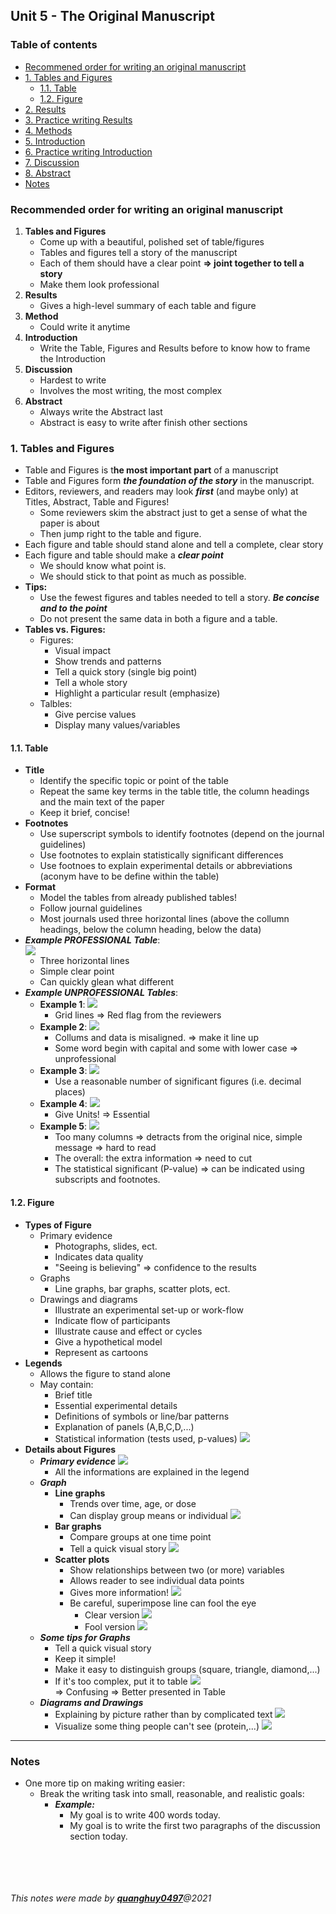 ## Unit 5 - The Original Manuscript

### Table of contents
* [Recommened order for writing an original manuscript](#Recommended-order-for-writing-an-original-manuscript)
* [1. Tables and Figures](#1-Tables-and-Figures) 
	* [1.1. Table](#11-Table)
	* [1.2. Figure](#12-Figure)
* [2. Results](#2-Results)
* [3. Practice writing Results](#3-Practice-writing-Results)
* [4. Methods](#4-Methods)
* [5. Introduction](#5-Introduction)
* [6. Practice writing Introduction](#6-Practice-writing-Introduction)
* [7. Discussion](#7-Discussion)
* [8. Abstract](#8-Abstract)
* [Notes](#8-Notes)

### Recommended order for writing an original manuscript
1. **Tables and Figures**
	+ Come up with a beautiful, polished set of table/figures
	+ Tables and figures tell a story of the manuscript
	+ Each of them should have a clear point **=> joint together to tell a story**
	+ Make them look professional
2. **Results**
	+ Gives a high-level summary of each table and figure
3. **Method**
	+ Could write it anytime
4. **Introduction**
	+ Write the Table, Figures and Results before to know how to frame the Introduction
5. **Discussion**
	+ Hardest to write
	+ Involves the most writing, the most complex 
6. **Abstract**
	+ Always write the Abstract last 
	+ Abstract is easy to write after finish other sections

### 1. Tables and Figures
+ Table and Figures is t**he most important part** of a manuscript
+ Table and Figures form **_the foundation of the story_** in the manuscript.
+ Editors, reviewers, and readers may look  **_first_** (and maybe only) at Titles, Abstract, Table and Figures!
	+ Some reviewers skim the abstract just to get a sense of what the paper is about
	+ Then jump right to the table and figure.
+ Each figure and table should stand alone and tell a complete, clear story
+ Each figure and table should make a **_clear point_**
	+ We should know what point is.
	+ We should stick to that point as much as possible.
+ **Tips:**
	+ Use the fewest figures and tables needed to tell a story. **_Be concise and to the point_**
	+ Do not present the same data in both a figure and a table.
+ **Tables vs. Figures:**
	+ Figures:
		+ Visual impact
		+ Show trends and patterns
		+ Tell a quick story (single big point)
		+ Tell a whole story 
		+ Highlight a particular result (emphasize)
	+ Talbles:
		+ Give percise values
		+ Display many values/variables

#### 1.1. Table
+ **Title**
	+ Identify the specific topic or point of the table
	+ Repeat the same key terms in the table title, the column headings and the main text of the paper
	+ Keep it brief, concise!
+ **Footnotes**
	+ Use superscript symbols to identify footnotes (depend on the journal guidelines)
	+ Use footnotes to explain statistically significant differences
	+ Use footnoes to explain experimental details or abbreviations (aconym have to be define within the table)
+ **Format**
	+ Model the tables from already published tables!
	+ Follow journal guidelines
	+ Most journals used three horizontal lines (above the collumn headings, below the column heading, below the data)
+ **_Example PROFESSIONAL Table_**:  
	![](Images/01.png)  
  	+ Three horizontal lines
	+ Simple clear point
  	+ Can quickly glean what different
+ **_Example UNPROFESSIONAL Tables_**:
    + **Example 1**:
    	![](Images/02.png)  
    	+ Grid lines => Red flag from the reviewers
    + **Example 2**:
    	![](Images/03.png)  
    	+ Collums and data is misaligned. => make it line up
    	+ Some word begin with capital and some with lower case => unprofessional
    + **Example 3**:
    	![](Images/04.png)  
     	+ Use a reasonable number of significant figures (i.e. decimal places)
    + **Example 4**:
    	![](Images/05.png)  
    	+ Give Units! => Essential
    + **Example 5**:
    	![](Images/06.png)  
    	+ Too many columns => detracts from the original nice, simple message => hard to read
    	+ The overall: the extra information => need to cut
    	+ The statistical significant (P-value) => can be indicated using subscripts and footnotes.

#### 1.2. Figure
+ **Types of Figure**
	+ Primary evidence
		+ Photographs, slides, ect.
		+ Indicates data quality
		+ "Seeing is believing" => confidence to the results
	+ Graphs
		+ Line graphs, bar graphs, scatter plots, ect.
	+ Drawings and diagrams
		+ Illustrate an experimental set-up or work-flow
		+ Indicate flow of participants
		+ Illustrate cause and effect or cycles
		+ Give a hypothetical model
		+ Represent as cartoons
+ **Legends**
	+ Allows the figure to stand alone
	+ May contain:
		+ Brief title
		+ Essential experimental details
		+ Definitions of symbols or line/bar patterns
		+ Explanation of panels (A,B,C,D,...)
		+ Statistical information (tests used, p-values)
		![](Images/07.png)  
+ **Details about Figures**	
	+ **_Primary evidence_**
		![](Images/08.png)  
		+ All the informations are explained in the legend
	+ **_Graph_**
		+ **Line graphs**
			+ Trends over time, age, or dose
			+ Can display group means or individual
		  	  ![](Images/09.png)
		+ **Bar graphs**
			+ Compare groups at one time point
			+ Tell a quick visual story
			  ![](Images/10.png)
		+ **Scatter plots**
			+ Show relationships between two (or more) variables 
			+ Allows reader to see individual data points 
			+ Gives more information!
			  ![](Images/11.png)
			+ Be careful, superimpose line can fool the eye
				+ Clear version
				  ![](Images/12.png)
				+ Fool version
				  ![](Images/13.png)
	+ **_Some tips for Graphs_**
		+ Tell a quick visual story
		+ Keep it simple!
		+ Make it easy to distinguish groups (square, triangle, diamond,...)
		+ If it's too complex, put it to table
		  ![](Images/14.png)  
		  => Confusing
		  => Better presented in Table
	+ **_Diagrams and Drawings_**
		+ Explaining by picture rather than by complicated text
		  ![](Images/15.png)
		+ Visualize some thing people can't see (protein,...)
		  ![](Images/16.png)




***
### Notes
+ One more tip on making writing easier:
	+ Break the writing task into small, reasonable, and realistic goals:
		+ **_Example:_**
			+ My goal is to write 400 words today.
			+ My goal is to write the first two paragraphs of the discussion section today.





<br><br>
<br><br>
_This notes were made by [**quanghuy0497**](https://github.com/quanghuy0497/Writing-in-the-Science_Stanford)@2021_
